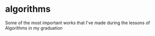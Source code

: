 # algorithms
Some of the most important works that I've made during the lessons of Algorithms in my graduation

